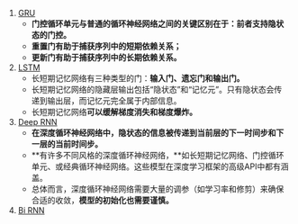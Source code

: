 1. [GRU](1.gru.ipynb)
    - **门控循环单元与普通的循环神经网络之间的关键区别在于：前者支持隐状态的门控。**
    - **重置门有助于捕获序列中的短期依赖关系；**
    - **更新门有助于捕获序列中的长期依赖关系。**
2. [LSTM](2.lstm.ipynb)
    - 长短期记忆网络有三种类型的门：**输入门、遗忘门和输出门。**
    - 长短期记忆网络的隐藏层输出包括“隐状态”和“记忆元”。只有隐状态会传递到输出层，而记忆元完全属于内部信息。
    - 长短期记忆网络**可以缓解梯度消失和梯度爆炸。**
3. [Deep RNN](3.deep-rnn.ipynb)
    - **在深度循环神经网络中，隐状态的信息被传递到当前层的下一时间步和下一层的当前时间步。**
    - **有许多不同风格的深度循环神经网络，**如长短期记忆网络、门控循环单元、或经典循环神经网络。这些模型在深度学习框架的高级API中都有涵盖。
    - 总体而言，深度循环神经网络需要大量的调参（如学习率和修剪）来确保合适的收敛，**模型的初始化也需要谨慎。**
4. [Bi RNN](4.bi-rnn.ipynb)